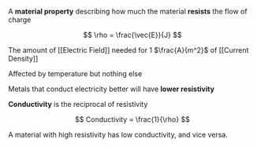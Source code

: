 A **material property** describing how much the material **resists** the flow of charge

$$
\rho = \frac{\vec{E}}{J}
$$

The amount of [[Electric Field]] needed for 1 $\frac{A}{m^2}$ of [[Current Density]]

Affected by temperature but nothing else

Metals that conduct electricity better will have **lower resistivity**

**Conductivity** is the reciprocal of resistivity

$$
Conductivity = \frac{1}{\rho}
$$

A material with high resistivity has low conductivity, and vice versa.


